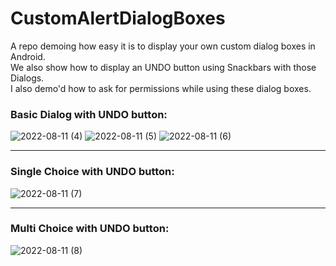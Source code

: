 # CustomAlertDialogBoxes
A repo demoing how easy it is to display your own custom dialog boxes in Android.<br>
We also show how to display an UNDO button using Snackbars with those Dialogs.<br>
I also demo'd how to ask for permissions while using these dialog boxes.


### Basic Dialog with UNDO button: 
![2022-08-11 (4)](https://user-images.githubusercontent.com/105057858/184273936-1ffeeae2-3087-4a0d-8166-adab813c5af4.png)
![2022-08-11 (5)](https://user-images.githubusercontent.com/105057858/184273942-c2d5652c-2fff-46f7-839a-47bfc3686988.png)
![2022-08-11 (6)](https://user-images.githubusercontent.com/105057858/184274000-f2be0b05-c5e3-458c-86e0-b770907f6969.png)

<hr>

### Single Choice with UNDO button:

![2022-08-11 (7)](https://user-images.githubusercontent.com/105057858/184273991-09c53178-c4df-483c-9f98-3bb9eebd7717.png)

<hr>

### Multi Choice with UNDO button: 

![2022-08-11 (8)](https://user-images.githubusercontent.com/105057858/184273997-86da3300-f069-4c2a-9f4f-0b06eed58231.png)
